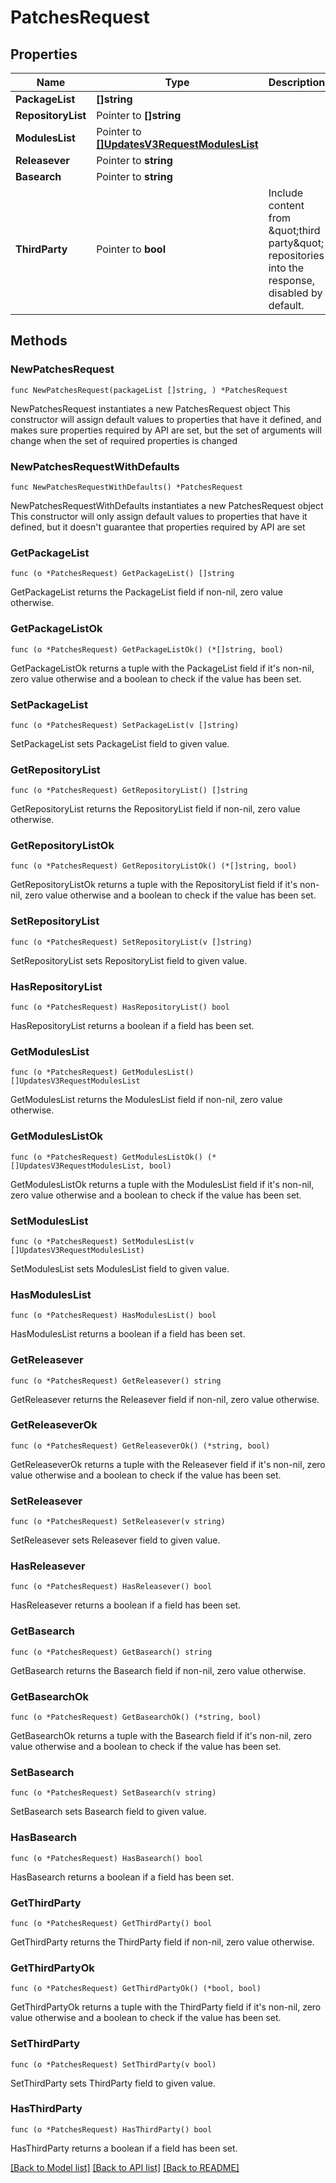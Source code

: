 # PatchesRequest

## Properties

Name | Type | Description | Notes
------------ | ------------- | ------------- | -------------
**PackageList** | **[]string** |  | 
**RepositoryList** | Pointer to **[]string** |  | [optional] 
**ModulesList** | Pointer to [**[]UpdatesV3RequestModulesList**](UpdatesV3RequestModulesList.md) |  | [optional] 
**Releasever** | Pointer to **string** |  | [optional] 
**Basearch** | Pointer to **string** |  | [optional] 
**ThirdParty** | Pointer to **bool** | Include content from \&quot;third party\&quot; repositories into the response, disabled by default. | [optional] [default to false]

## Methods

### NewPatchesRequest

`func NewPatchesRequest(packageList []string, ) *PatchesRequest`

NewPatchesRequest instantiates a new PatchesRequest object
This constructor will assign default values to properties that have it defined,
and makes sure properties required by API are set, but the set of arguments
will change when the set of required properties is changed

### NewPatchesRequestWithDefaults

`func NewPatchesRequestWithDefaults() *PatchesRequest`

NewPatchesRequestWithDefaults instantiates a new PatchesRequest object
This constructor will only assign default values to properties that have it defined,
but it doesn't guarantee that properties required by API are set

### GetPackageList

`func (o *PatchesRequest) GetPackageList() []string`

GetPackageList returns the PackageList field if non-nil, zero value otherwise.

### GetPackageListOk

`func (o *PatchesRequest) GetPackageListOk() (*[]string, bool)`

GetPackageListOk returns a tuple with the PackageList field if it's non-nil, zero value otherwise
and a boolean to check if the value has been set.

### SetPackageList

`func (o *PatchesRequest) SetPackageList(v []string)`

SetPackageList sets PackageList field to given value.


### GetRepositoryList

`func (o *PatchesRequest) GetRepositoryList() []string`

GetRepositoryList returns the RepositoryList field if non-nil, zero value otherwise.

### GetRepositoryListOk

`func (o *PatchesRequest) GetRepositoryListOk() (*[]string, bool)`

GetRepositoryListOk returns a tuple with the RepositoryList field if it's non-nil, zero value otherwise
and a boolean to check if the value has been set.

### SetRepositoryList

`func (o *PatchesRequest) SetRepositoryList(v []string)`

SetRepositoryList sets RepositoryList field to given value.

### HasRepositoryList

`func (o *PatchesRequest) HasRepositoryList() bool`

HasRepositoryList returns a boolean if a field has been set.

### GetModulesList

`func (o *PatchesRequest) GetModulesList() []UpdatesV3RequestModulesList`

GetModulesList returns the ModulesList field if non-nil, zero value otherwise.

### GetModulesListOk

`func (o *PatchesRequest) GetModulesListOk() (*[]UpdatesV3RequestModulesList, bool)`

GetModulesListOk returns a tuple with the ModulesList field if it's non-nil, zero value otherwise
and a boolean to check if the value has been set.

### SetModulesList

`func (o *PatchesRequest) SetModulesList(v []UpdatesV3RequestModulesList)`

SetModulesList sets ModulesList field to given value.

### HasModulesList

`func (o *PatchesRequest) HasModulesList() bool`

HasModulesList returns a boolean if a field has been set.

### GetReleasever

`func (o *PatchesRequest) GetReleasever() string`

GetReleasever returns the Releasever field if non-nil, zero value otherwise.

### GetReleaseverOk

`func (o *PatchesRequest) GetReleaseverOk() (*string, bool)`

GetReleaseverOk returns a tuple with the Releasever field if it's non-nil, zero value otherwise
and a boolean to check if the value has been set.

### SetReleasever

`func (o *PatchesRequest) SetReleasever(v string)`

SetReleasever sets Releasever field to given value.

### HasReleasever

`func (o *PatchesRequest) HasReleasever() bool`

HasReleasever returns a boolean if a field has been set.

### GetBasearch

`func (o *PatchesRequest) GetBasearch() string`

GetBasearch returns the Basearch field if non-nil, zero value otherwise.

### GetBasearchOk

`func (o *PatchesRequest) GetBasearchOk() (*string, bool)`

GetBasearchOk returns a tuple with the Basearch field if it's non-nil, zero value otherwise
and a boolean to check if the value has been set.

### SetBasearch

`func (o *PatchesRequest) SetBasearch(v string)`

SetBasearch sets Basearch field to given value.

### HasBasearch

`func (o *PatchesRequest) HasBasearch() bool`

HasBasearch returns a boolean if a field has been set.

### GetThirdParty

`func (o *PatchesRequest) GetThirdParty() bool`

GetThirdParty returns the ThirdParty field if non-nil, zero value otherwise.

### GetThirdPartyOk

`func (o *PatchesRequest) GetThirdPartyOk() (*bool, bool)`

GetThirdPartyOk returns a tuple with the ThirdParty field if it's non-nil, zero value otherwise
and a boolean to check if the value has been set.

### SetThirdParty

`func (o *PatchesRequest) SetThirdParty(v bool)`

SetThirdParty sets ThirdParty field to given value.

### HasThirdParty

`func (o *PatchesRequest) HasThirdParty() bool`

HasThirdParty returns a boolean if a field has been set.


[[Back to Model list]](../README.md#documentation-for-models) [[Back to API list]](../README.md#documentation-for-api-endpoints) [[Back to README]](../README.md)


